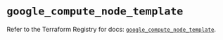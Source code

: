 # `google_compute_node_template`

Refer to the Terraform Registry for docs: [`google_compute_node_template`](https://registry.terraform.io/providers/hashicorp/google-beta/6.7.0/docs/resources/google_compute_node_template).
